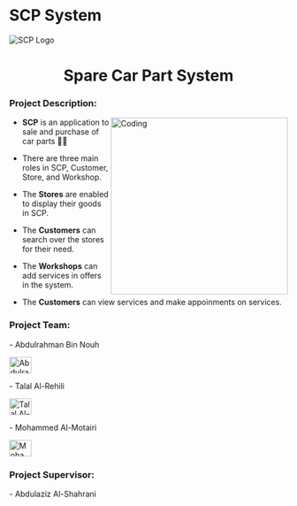 # SCP System

![SCP Logo](https://user-images.githubusercontent.com/81984403/209967921-b39afee2-e77b-4148-9928-7ae79d7d0896.png)

<h1 align="center">Spare Car Part System</h1>

<h3 align="left">Project Description:</h3>
<img align="right" alt="Coding" width="320" src="https://i.pinimg.com/originals/0a/19/6e/0a196e9cf076417c7308b1450117e8ec.gif">

- **SCP** is an application to sale and purchase of car parts 🚗🧰

- There are three main roles in SCP, Customer, Store, and Workshop.

- The **Stores** are enabled to display their goods in SCP.
- The **Customers** can search over the stores for their need.

- The **Workshops** can add services in offers in the system.
- The **Customers** can view services and make appoinments on services.

<h3 align="left">Project Team:</h3>
- Abdulrahman Bin Nouh
<p align="left">
<a href="https://www.linkedin.com/in/abdulrahman-bin-nouh-b68a07188/" target="blank"><img align="center" src="https://raw.githubusercontent.com/rahuldkjain/github-profile-readme-generator/master/src/images/icons/Social/linked-in-alt.svg" alt="Abdulrahman Bin Nouh" height="30" width="40" /></a>
</p>
- Talal Al-Rehili
<p align="left">
<a href="https://www.linkedin.com/in/talal-alrehili-1a8999238/" target="blank"><img align="center" src="https://raw.githubusercontent.com/rahuldkjain/github-profile-readme-generator/master/src/images/icons/Social/linked-in-alt.svg" alt="Talal Al-Rehili" height="30" width="40" /></a>
</p>
- Mohammed Al-Motairi
<p align="left">
<a href="https://www.linkedin.com/in/mohamed-al-mutairi-2131bb260/" target="blank"><img align="center" src="https://raw.githubusercontent.com/rahuldkjain/github-profile-readme-generator/master/src/images/icons/Social/linked-in-alt.svg" alt="Mohammed Al-Motairi" height="30" width="40" /></a>
</p>

<h3 align="left">Project Supervisor:</h3>
- Abdulaziz Al-Shahrani


